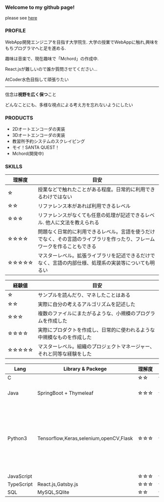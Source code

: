 ### Welcome to my github page!

please see [here](https://oura-hideyoshi.github.io/oura-hideyoshi/)

### PROFILE

WebApp開発エンジニアを目指す大学院生. 
大学の授業でWebAppに触れ,興味をもちプログラマへと足を進める.

趣味は音楽で、現在趣味で「Mchord」の作成中.

React.jsが難しいので誰か質問させてください...

AtCoder水色目指して頑張りたい

----
信念は**視野を広く保つ**こと

どんなことにも、多様な視点による考え方を忘れないようにしたい

### PRODUCTS
- 2Dオートエンコーダの実装
- 3Dオートエンコーダの実装
- 教習所予約システムのスクレイピング
- モイ！SANTA QUEST！
- Mchord(開発中)

### SKILLS
| 理解度 | 目安 |
| --- | --- |
| ☆ | 授業などで触れたことがある程度。日常的に利用できるわけではない |
| ☆☆ | リファレンス本があれば利用できるレベル |
| ☆☆☆ | リファレンスがなくても任意の処理が記述できるレベル. 他人に文法を教えられる | 
| ☆☆☆☆ | 問題なく日常的に利用できるレベル。言語を使うだけでなく、その言語のライブラリを作ったり、フレームワークを作ることもできる |
| ☆☆☆☆☆ | マスターレベル。拡張ライブラリを記述できるだけでなく、言語の内部仕様、処理系の実装等についても明るい |

| 経験値 | 目安 |
| --- | --- |
| ☆ | サンプルを読んだり、マネしたことはある |
| ☆☆ | 実際に自分の考えるアルゴリズムを記述した |
| ☆☆☆ | 複数のファイルにまたがるような、小規模のプログラムを作成した | 
| ☆☆☆☆ | 実際にプロダクトを作成し、日常的に使われるような中規模なものを作成した |
| ☆☆☆☆☆ | マスターレベル。組織のプロジェクトマネージャー、それと同等な経験をした |

| Lang | Library & Packege | 理解度 | 経験値 | 備考 |
| --- | --- | --- | --- | --- |
| C |  | ☆☆ | ☆☆ |
| Java | SpringBoot + Thymeleaf | ☆☆☆ | ☆☆☆☆ | モイ！SANTA QUEST！|
| Python3 | Tensorflow,Keras,selenium,openCV,Flask | ☆☆☆ | ☆☆☆ | オートエンコーダの実装(2D・3D),教習所予約システムスクレイピング |
| JavaScript | | ☆☆☆ | ☆☆☆ | |
| TypeScript | React.js,Gatsby.js| ☆☆☆ | ☆☆☆ |
| SQL | MySQL,SQlite | ☆☆ | ☆☆☆ | |
